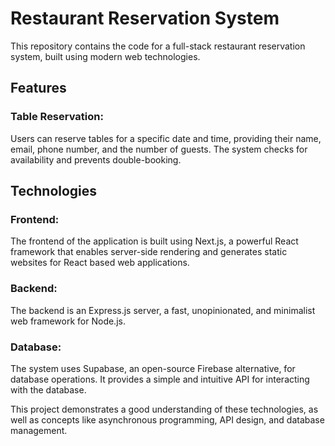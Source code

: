 # Restaurant Reservation System
This repository contains the code for a full-stack restaurant reservation system, built using modern web technologies.

## Features
### Table Reservation: 
Users can reserve tables for a specific date and time, providing their name, email, phone number, and the number of guests. The system checks for availability and prevents double-booking.
## Technologies
### Frontend: 
The frontend of the application is built using Next.js, a powerful React framework that enables server-side rendering and generates static websites for React based web applications.

### Backend: 
The backend is an Express.js server, a fast, unopinionated, and minimalist web framework for Node.js.

### Database: 
The system uses Supabase, an open-source Firebase alternative, for database operations. It provides a simple and intuitive API for interacting with the database.

This project demonstrates a good understanding of these technologies, as well as concepts like asynchronous programming, API design, and database management.